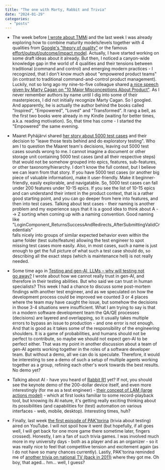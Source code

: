 ```yaml
---
title: "The one with Marty, Rabbit and Trivia"
date: "2024-01-29"
categories: 
  - "posts"
---
```


- The week before [I wrote about TMMi](https://testwhere.blog/2024/01/21/the-one-where-i-never-knew-tmmi/) and the last week I was already exploring how to combine maturity models/levels together with 4 qualities from [Google's "theory of quality"](https://testwhere.blog/2024/01/07/the-one-with-googles-theory-of-quality/) or the famous [effort/output/outcome/impact model](https://testwhere.blog/effort-impact-and-experimentation-in-testing/). Actually, I have started working on some draft ideas about it already. But then, I noticed a canyon-wide knowledge gap in the world of 4 qualities and their tensions between traditional (command and control) and emerging modern practices - I recognized, that I don't know much about "empowered product teams" (in contrast to traditional command-and-control product management). Luckily, not so long ago my nine-to-five colleague shared [a nice speech given by Marty Cagan on "10 Major Misconceptions About Product"](https://www.youtube.com/watch?v=Do11ib8bBUM&ab_channel=DanOlsen). As I never remember authors by name until I dig into some of their masterpieces, I did not initially recognize Marty Cagan. So I googled. And apparently, he is actually the author behind the books called "Inspired", "Empowered", "Loved" and "Transformed". It rang a bell, as the first two books were already in my Kindle (waiting for better times, a.k.a. reading motivation). So, that time has come - I started the "Empowered" the same evening.

- Maaret Pyhäjärvi shared [her story about 5000 test cases](https://www.linkedin.com/posts/maaret_two-years-ago-i-inherited-a-legacy-project-activity-7154570299143860224-lZ0-/) and their decision to "leave those tests behind and do exploratory testing". Who am I to question the Maaret team's decisions, leaving out 5000 test cases sounds wrong to me. I cannot imagine a document or other storage unit containing 5000 test cases (and all their respective steps) that would not be somehow grouped into epics, features, sub-features, or other taxonomy/hierarchy. I don't know the full context, but I believe we can learn from that story. If you have 5000 test cases (or another big piece of valuable information), make it user-friendly. Make it beginner-friendly, easily explorable, and navigatable. So, 5000 test cases can fall under 200 features under 10-15 epics. If you see the list of 10-15 epics and can understand their intent in the product context, that is a rather good starting point, and you can go deeper from here into features, and then into test cases. Talking about test cases - their naming is another problem and my experience says that it is a good idea to think about A --> Z sorting when coming up with a naming convention. Good naming like  
    "LoginComponent\_ReturnsSuccessAndRedirects\_AfterSubmittingValidCredentials"  
    falls nicely into groups of similar expected behavior even within the same folder (test suite/feature) allowing the test engineer to spot missing test cases more easily. Also, in most cases, such a name is just enough to get the full picture of what such a test case should do, so describing all the exact steps (which is maintenance hell) is not really needed.

- Some time ago in [Testing and gen-AI, LLMs – why will testing not go away?](https://testwhere.blog/testing-and-gen-ai-llms-why-will-testing-not-go-away/) I wrote about how we cannot really trust in gen-AI, and therefore in their testing abilities. But who said we can trust in human specialists? This week I had a chance to discuss some post-mortem findings with another test engineer, and as we speculated on how the development process could be improved we counted 3 or 4 places where the team may have caught the issue, but somehow the decisions in those 3-4 situations were insufficient. What I am trying to say is that in a modern software development team the QA/QE processes (decisions) are layered and overlapping, so it usually takes multiple errors to bypass an issue to production - and one error is not enough. And that is good as it takes some of the responsibility of the engineering shoulders. It is a game of probabilities, and humans should not be perfect to contribute, so maybe we should not expect gen-AI to be perfect either. That was my point in another discussion about a team of gen-AI agents working together in the roles of a software developer team. But without a demo, all we can do is speculate. Therefore, it would be interesting to see a demo of such a setup of multiple agents working together as a group, refining each other's work towards the best results. No demo yet?

- Talking about AI - have you heard of [Rabbit R1](https://www.rabbit.tech/) yet? If not, you should see the keynote demo of the 200-dollar device itself, and even more interestingly (for me as a test engineer) - [their concept of LAM (large actions model)](https://www.youtube.com/watch?v=o2lKl7RMb3Y&ab_channel=MisterZeitgeist) - which at first looks familiar to some record-playback tool, but knowing its AI nature, it's getting really exciting thinking about its possibilities (and capabilities for (test) automation on various interfaces - web, mobile, desktop). Interesting times, huh?

- Finally, last week [the first episode of PAK'torina](https://www.youtube.com/watch?v=JA9O1iGAbDc&ab_channel=PokalbiaiApieKokyb%C4%99) (trivia about testing) aired on YouTube. I will not spoil how it went (but hopefully, if all goes well, I will get back for one more game there sometime later, fingers crossed). Honestly, I am a fan of such trivia games. I was involved much more in my university days - both as a player and as an organizer - so it was really nice to feel that competitive tension and excitement again (as I do not have so many chances currently). Lastly, PAK'torina reminded me of [another trivia on national TV (back in 2011)](https://www.youtube.com/watch?v=hoxVQP3Uju0&t=192s&ab_channel=1000Vaikai) where they got me. Oh boy, that aged... hm... well, I guess?
